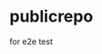 # publicrepo
for e2e test










































































































































































































































































































































































































































































































































































































































































































































































































































































































































































































































































































































































































































































































































































































































































































































































































































